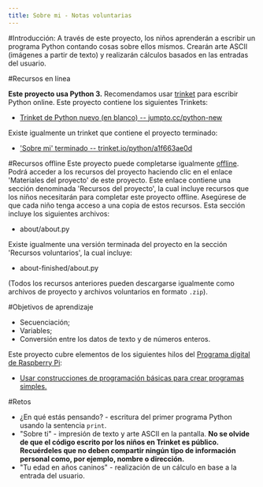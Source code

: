 ```yaml
---
title: Sobre mi - Notas voluntarias
---
```


#Introducción:
A través de este proyecto, los niños aprenderán a escribir un programa Python contando cosas sobre ellos mismos. Crearán arte ASCII (imágenes a partir de texto) y realizarán cálculos basados en las entradas del usuario.

#Recursos en línea

__Este proyecto usa Python 3.__ Recomendamos usar [trinket](https://trinket.io/) para escribir Python online. Este proyecto contiene los siguientes Trinkets:

+ [Trinket de Python nuevo (en blanco) -- jumpto.cc/python-new](http://jumpto.cc/python-new)

Existe igualmente un trinket que contiene el proyecto terminado:

+ ['Sobre mi' terminado -- trinket.io/python/a1f663ae0d](https://trinket.io/python/a1f663ae0d)

#Recursos offline
Este proyecto puede completarse igualmente [offline](https://www.codeclubprojects.org/en-GB/resources/python-working-offline/). Podrá acceder a los recursos del proyecto haciendo clic en el enlace 'Materiales del proyecto' de este proyecto. Este enlace contiene una sección denominada 'Recursos del proyecto', la cual incluye recursos que los niños necesitarán para completar este proyecto offline. Asegúrese de que cada niño tenga acceso a una copia de estos recursos. Esta sección incluye los siguientes archivos:

+ about/about.py

Existe igualmente una versión terminada del proyecto en la sección 'Recursos voluntarios', la cual incluye:

+ about-finished/about.py

(Todos los recursos anteriores pueden descargarse igualmente como archivos de proyecto y archivos voluntarios en formato `.zip`).

#Objetivos de aprendizaje
+ Secuenciación;
+ Variables;
+ Conversión entre los datos de texto y de números enteros.

Este proyecto cubre elementos de los siguientes hilos del [Programa digital de Raspberry Pi](http://rpf.io/curriculum):

+ [Usar construcciones de programación básicas para crear programas simples.](https://www.raspberrypi.org/curriculum/programming/creator)

#Retos
+ ¿En qué estás pensando? - escritura del primer programa Python usando la sentencia `print`.
+ "Sobre ti" - impresión de texto y arte ASCII en la pantalla. __No se olvide de que el código escrito por los niños en Trinket es público. Recuérdeles que no deben compartir ningún tipo de información personal como, por ejemplo, nombre o dirección.__
+ "Tu edad en años caninos" - realización de un cálculo en base a la entrada del usuario.
